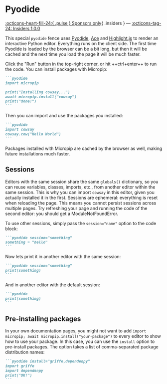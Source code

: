 # Pyodide

[:octicons-heart-fill-24:{ .pulse } Sponsors only](../insiders/index.md){ .insiders } &mdash;
[:octicons-tag-24: Insiders 1.0.0](../insiders/changelog.md#1.0.0)

This special `pyodide` fence uses [Pyodide](https://pyodide.org), [Ace](https://ace.c9.io/)
and [Highlight.js](https://highlightjs.org/) to render an interactive Python editor.
Everything runs on the client side. The first time Pyodide is loaded by the browser
can be a bit long, but then it will be cached and the next time you load the page
it will be much faster.

Click the "Run" button in the top-right corner, or hit ++ctrl+enter++ to run the code.
You can install packages with Micropip:

````md exec="1" source="tabbed-right" tabs="Markdown|Rendered"
```pyodide
import micropip

print("Installing cowsay...")
await micropip.install("cowsay")
print("done!")
```
````

Then you can import and use the packages you installed:

````md exec="1" source="tabbed-right" tabs="Markdown|Rendered"
```pyodide
import cowsay
cowsay.cow("Hello World")
```
````

Packages installed with Micropip are cached by the browser as well,
making future installations much faster.

## Sessions

Editors with the same session share the same `globals()` dictionary,
so you can reuse variables, classes, imports, etc., from another editor
within the same session. This is why you can import `cowsay` in this editor,
given you actually installed it in the first. Sessions are ephemeral:
everything is reset when reloading the page. This means you cannot persist
sessions across multiple pages. Try refreshing your page
and running the code of the second editor: you should get a ModuleNotFoundError.

To use other sessions, simply pass the `session="name"` option to the code block:

````md exec="1" source="tabbed-right" tabs="Markdown|Rendered"
```pyodide session="something"
something = "hello"
```
````

Now lets print it in another editor with the same session:

````md exec="1" source="tabbed-right" tabs="Markdown|Rendered"
```pyodide session="something"
print(something)
```
````

And in another editor with the default session:

````md exec="1" source="tabbed-right" tabs="Markdown|Rendered"
```pyodide
print(something)
```
````

## Pre-installing packages

In your own documentation pages, you might not want to add
`import micropip; await micropip.install("your-package")`
to every editor to show how to use your package. In this case,
you can use the `install` option to pre-install packages.
The option takes a list of comma-separated package distribution names:

````md exec="1" source="tabbed-right" tabs="Markdown|Rendered"
```pyodide install="griffe,dependenpy"
import griffe
import dependenpy
print("OK!")
```
````
